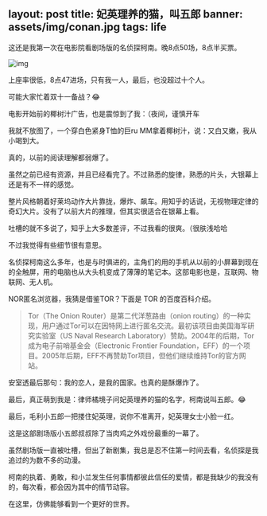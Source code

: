 
layout: post
title:  妃英理养的猫，叫五郎
banner: assets/img/conan.jpg
tags: life
---

这还是我第一次在电影院看剧场版的名侦探柯南。晚8点50场，8点半买票。

![img](/posts/assets/img/611541861556_.pic_hd.jpg)

上座率很低，8点47进场，只有我一人，最后，也没超过十个人。

可能大家忙着双十一备战？😂

电影开始前的椰树汁广告，也是震惊到了我：（夜间，谨慎开车

我就不放图了，一个穿白色紧身T恤的巨ru MM拿着椰树汁，说：又白又嫩，我从小喝到大。

真的，以前的阅读理解都弱爆了。


虽然之前已经有资源，并且已经看完了。不过熟悉的旋律，熟悉的片头，大银幕上还是有不一样的感觉。

整片风格朝着好莱坞动作大片靠拢，爆炸、飙车。用知乎的话说，无视物理定律的奇幻大片。没有了以前大片的推理，但其实很适合在银幕上看。

吐槽的就不多说了，知乎上大多数差评，不过我看的很爽。（很肤浅哈哈

不过我觉得有些细节很有意思。

名侦探柯南这么多年，也是与时俱进的，主角们的用的手机从以前的小屏幕到现在的全触屏，用的电脑也从大头机变成了薄薄的笔记本。这部电影也是，互联网、物联网、无人机。

NOR匿名浏览器，我猜是借鉴TOR？下面是 TOR 的百度百科介绍。

> Tor（The Onion Router）是第二代洋葱路由（onion routing）的一种实现，用户通过Tor可以在因特网上进行匿名交流。最初该项目由美国海军研究实验室（US Naval Research Laboratory）赞助。2004年的后期，Tor成为电子前哨基金会（Electronic Frontier Foundation，EFF）的一个项目。2005年后期，EFF不再赞助Tor项目，但他们继续维持Tor的官方网站。

安室透最后那句：我的恋人，是我的国家。也真的是酥爆炸了。

最后，真正萌到我是：律师橘境子问妃英理养的猫的名字，柯南说叫五郎。😂

最后，毛利小五郎一把搂住妃英理，说你不准离开，妃英理女士小脸一红。

这是这部剧场版小五郎叔叔除了当肉鸡之外戏份最重的一幕了。

虽然剧场版一直被吐槽，但出了新剧集，我总是忍不住第一时间去看，名侦探是我追过的为数不多的动漫。

柯南的执着、勇敢，和小兰发生任何事情都彼此信任的爱情，都是我缺少的我没有的，每次看，都会因为其中的情节动容。

在这里，仿佛能够看到一个更好的世界。


